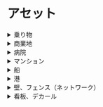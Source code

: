 
# アセット


<details>
<summary>乗り物</summary>

- Kuroneko_yamato（クロネコヤマト運送バン）  
https://steamcommunity.com/sharedfiles/filedetails/?id=516971967

- Sagawa-kyubin-truck(佐川急便)  
https://steamcommunity.com/sharedfiles/filedetails/?id=509675084

- FUKUTSU Truck  
https://steamcommunity.com/sharedfiles/filedetails/?id=2017463514

- Truck Ad SEINO [repaint]  
https://steamcommunity.com/sharedfiles/filedetails/?id=636034026

- Seven-eleven-truck(セブンイレブン配送トラック)  
https://steamcommunity.com/sharedfiles/filedetails/?id=509672101

- Daihatsu Hijet Industrial (Prop)  
https://steamcommunity.com/sharedfiles/filedetails/?id=1178515955

- Electric Vehicles Prop Pack  
https://steamcommunity.com/sharedfiles/filedetails/?id=1187929794

- [car] Police car Japan GT-R v2.0(AD)  
https://steamcommunity.com/sharedfiles/filedetails/?id=457451374

- JP Toyota Rental Lease トヨタレンタリース  
https://steamcommunity.com/sharedfiles/filedetails/?id=1588251273

- NISSAN  
https://steamcommunity.com/sharedfiles/filedetails/?id=1846072538

- Mercedes-Benz Dealership (RICO)  
https://steamcommunity.com/sharedfiles/filedetails/?id=1844816885

- Volkswagen Dealership (RICO)  
https://steamcommunity.com/sharedfiles/filedetails/?id=1848557019

- BMW , Audi & luxury cars dealer & petrol station.  
https://steamcommunity.com/sharedfiles/filedetails/?id=1834807672
</details>


<details>
<summary>商業地</summary>

- Strip Mall 2x4  
https://steamcommunity.com/sharedfiles/filedetails/?id=413096429

- 2x1 Kyoto Block #5 (Lv1 HD.Comm)  
https://steamcommunity.com/sharedfiles/filedetails/?id=783047476

- 2x1 Kyoto Block #2 (Lv 1 High Density Commercial)  
https://steamcommunity.com/sharedfiles/filedetails/?id=774696019

- 2x4 Kyoto Block #1 (Lv3 High Density Commercial)  
https://steamcommunity.com/sharedfiles/filedetails/?id=772675995

- 3x2 Kyoto Block #7 (Lv2 HD.Comm)  
https://steamcommunity.com/sharedfiles/filedetails/?id=792513106

- 3x3C Kyoto Block #6 (Lv1 Office)  
https://steamcommunity.com/sharedfiles/filedetails/?id=785825173

- JP Workman  
https://steamcommunity.com/sharedfiles/filedetails/?id=1595836824

- wy-JP-Supermarket  
https://steamcommunity.com/sharedfiles/filedetails/?id=1545673130

- wy-JP-Drugstore-A  
https://steamcommunity.com/sharedfiles/filedetails/?id=1557805388

- マツモトキヨシ  
https://steamcommunity.com/sharedfiles/filedetails/?id=1131283438

- wy-JP-ComplexBuilding-IkHata アイフル、ルノアール  
https://steamcommunity.com/sharedfiles/filedetails/?id=2050745514

- wy-JP-SUKIYA-A  
https://steamcommunity.com/sharedfiles/filedetails/?id=1563567240

- wy-JP-Matsuya-A  
https://steamcommunity.com/sharedfiles/filedetails/?id=1560271960

- wy-JP-Yoshinoya-A  
https://steamcommunity.com/sharedfiles/filedetails/?id=1566061264

- wy-JP-KFC-A  
https://steamcommunity.com/sharedfiles/filedetails/?id=1569114173

- wy-JP-Ohsho-A  
https://steamcommunity.com/sharedfiles/filedetails/?id=1624943356

- wy-JP-Gardening  
https://steamcommunity.com/sharedfiles/filedetails/?id=1542093223

- JP-PhotoGallery  
https://steamcommunity.com/sharedfiles/filedetails/?id=1538046967

- Bento Factory  
https://steamcommunity.com/sharedfiles/filedetails/?id=1663977485

- Hotel 123 Tennoji  
https://steamcommunity.com/sharedfiles/filedetails/?id=1668965804

- Government Building  
https://steamcommunity.com/sharedfiles/filedetails/?id=1538591090

- wy-JP-Dennys-A  
https://steamcommunity.com/sharedfiles/filedetails/?id=1967969783

- wy-JP-Laundry-A  
https://steamcommunity.com/sharedfiles/filedetails/?id=1552227605

- Yodobashi AKIBA  
https://steamcommunity.com/sharedfiles/filedetails/?id=456819394

- Costco (RICO)  
https://steamcommunity.com/sharedfiles/filedetails/?id=875668402

- Subway  
https://steamcommunity.com/sharedfiles/filedetails/?id=743645286

- Seiyu  
https://steamcommunity.com/sharedfiles/filedetails/?id=423575061

- Shimamura  
https://steamcommunity.com/sharedfiles/filedetails/?id=419822464

- Seven-Eleven  
https://steamcommunity.com/sharedfiles/filedetails/?id=413745161

- wy-JP-LAWSON-A  
https://steamcommunity.com/sharedfiles/filedetails/?id=1733845363

- wy-JP-FamilyMart-B  
https://steamcommunity.com/sharedfiles/filedetails/?id=1649556356

- FamilyMart C / ファミリーマート  
https://steamcommunity.com/sharedfiles/filedetails/?id=1858557560

- wy-JP-Ministop-A  
https://steamcommunity.com/sharedfiles/filedetails/?id=1796588329

- wy-JP-DailyYamazaki-A  
https://steamcommunity.com/sharedfiles/filedetails/?id=1911699724

- wy-JP-Panasonic-A  
https://steamcommunity.com/sharedfiles/filedetails/?id=1554616369

- [JP]丸亀製麺  
https://steamcommunity.com/sharedfiles/filedetails/?id=1910591939

- Modular Parks Parking  
https://steamcommunity.com/sharedfiles/filedetails/?id=503585005

- Modular Street Parks Parking  
https://steamcommunity.com/sharedfiles/filedetails/?id=504128819

- Active Public Parking - Updated  
https://steamcommunity.com/sharedfiles/filedetails/?id=562598444

- wy-JP-ComplexBuilding-SK  
https://steamcommunity.com/sharedfiles/filedetails/?id=1628176597

- wy-JP_corner_building_1A  
https://steamcommunity.com/sharedfiles/filedetails/?id=1791240106

- wy-JP-LogiThebookstore  
https://steamcommunity.com/sharedfiles/filedetails/?id=1580805082

- wy-JP-RamenHidakaya-A  
https://steamcommunity.com/sharedfiles/filedetails/?id=1577062418

- wy-JP-SuperPotato-Akihabara  
https://steamcommunity.com/sharedfiles/filedetails/?id=1573194640

- wy-JP-BALUKO-Matsunoya-A  
https://steamcommunity.com/sharedfiles/filedetails/?id=1832918414

- wy-JP-McDonalds-A  
https://steamcommunity.com/sharedfiles/filedetails/?id=1549532558

- wy-JP-CoffeeShop  
https://steamcommunity.com/sharedfiles/filedetails/?id=1540727600

- wy-JP-ComplexBuilding-All  
https://steamcommunity.com/sharedfiles/filedetails/?id=2018778244

- wy-JP-CornerBuilding-KS  
https://steamcommunity.com/sharedfiles/filedetails/?id=1742528378

- wy-JP-ComplexBuilding-FENo1  
https://steamcommunity.com/sharedfiles/filedetails/?id=2027391096

- wy-JP-ComplexBuilding-nz11178  
https://steamcommunity.com/sharedfiles/filedetails/?id=2037100898

- wy-JP-KubotianBuildingMaterials  
https://steamcommunity.com/sharedfiles/filedetails/?id=1952270899

- JP Corner Building / コーナー用雑居ビル  
https://steamcommunity.com/sharedfiles/filedetails/?id=1820849230

- Modular Parks 4x4 Covered Tables  
https://steamcommunity.com/sharedfiles/filedetails/?id=915685348

- Industrial Park Plaza: Williams Industrial Sales and Repair  
https://steamcommunity.com/sharedfiles/filedetails/?id=916471587

- Park&Ride Car Park  
https://steamcommunity.com/sharedfiles/filedetails/?id=465791355

- 商店 A (Japanese Rural Shop A)  
https://steamcommunity.com/sharedfiles/filedetails/?id=1417994603

- Sasebo JP Office WJ-A  
https://steamcommunity.com/sharedfiles/filedetails/?id=1940178708

- Parking  
https://steamcommunity.com/sharedfiles/filedetails/?id=489194471

- Parking  
https://steamcommunity.com/sharedfiles/filedetails/?id=528294016

- Parking  
https://steamcommunity.com/sharedfiles/filedetails/?id=727017939

- Parking  
https://steamcommunity.com/sharedfiles/filedetails/?id=1235464709

- Parking Park 4*3  
https://steamcommunity.com/sharedfiles/filedetails/?id=652521002

- Pvtdragon Parking Lot park  
https://steamcommunity.com/sharedfiles/filedetails/?id=526510448

</details>


<details>
<summary>病院</summary>

- wy-P-MucunHospital  
https://steamcommunity.com/sharedfiles/filedetails/?id=1840642497

- Heian-Saiten_Kasugano  
https://steamcommunity.com/sharedfiles/filedetails/?id=1733026199

- (JP-Asset No.3)一ノ瀬クリニック  
https://steamcommunity.com/sharedfiles/filedetails/?id=878833055

- 墓地 Japanese Cemetery  
https://steamcommunity.com/sharedfiles/filedetails/?id=1379307480

- wy-JP-LnstiuteOfLanguage  
https://steamcommunity.com/sharedfiles/filedetails/?id=1907407312

</details>



<details>
<summary>マンション</summary>

- 大和ハイツ  
https://steamcommunity.com/sharedfiles/filedetails/?id=895057737

- JP Apartment with stores / 店舗併設のマンション  
https://steamcommunity.com/sharedfiles/filedetails/?id=2034708299

- jp_re2 (Japanese country house)  
https://steamcommunity.com/sharedfiles/filedetails/?id=1906556374

- jp_re3 (Japanese house)  
https://steamcommunity.com/sharedfiles/filedetails/?id=1910010921

- jp_re4 (Japanese house)  
https://steamcommunity.com/sharedfiles/filedetails/?id=1910010155

- jp_re6~9  
https://steamcommunity.com/sharedfiles/filedetails/?id=1944630800

- jp_re10~13  
https://steamcommunity.com/sharedfiles/filedetails/?id=1995360220

- jp_co1 (Nozawa Building)  
https://steamcommunity.com/sharedfiles/filedetails/?id=1928355606

- jp_apt2a (Apartment)  
https://steamcommunity.com/sharedfiles/filedetails/?id=1913355488

- jp_apt3 (apartment)  
https://steamcommunity.com/sharedfiles/filedetails/?id=1917985266

- Won Won Apartments  
https://steamcommunity.com/sharedfiles/filedetails/?id=630382466

- Sasebo JP Apartment C  
https://steamcommunity.com/sharedfiles/filedetails/?id=1968188716

- Japanese House A ( 3 Colors )/ 日本の住宅A 3色セット[GROW]   
https://steamcommunity.com/sharedfiles/filedetails/?id=1359264409

- 10A-464D83-2P-V1 (RICO version)  
https://steamcommunity.com/sharedfiles/filedetails/?id=654086847

- 10A-464D83-2P-V2 (RICO Version)  
https://steamcommunity.com/sharedfiles/filedetails/?id=654087642

- Apartments Growable lvl2 4x4  
https://steamcommunity.com/sharedfiles/filedetails/?id=406538067

- wy-JP-Mansions-HA_ABC  
https://steamcommunity.com/sharedfiles/filedetails/?id=1641248197

- wy-JP-Mansions-MB-ABC  
https://steamcommunity.com/sharedfiles/filedetails/?id=1616602144

- wy-JP-Mansions-QJI-AB  
https://steamcommunity.com/sharedfiles/filedetails/?id=1605027461

- JP-Mansions-WL-AB  
https://steamcommunity.com/sharedfiles/filedetails/?id=1825124836

- wy-JP-Mansions-YM-HanaKoganei  
https://steamcommunity.com/sharedfiles/filedetails/?id=1590846860

- wy-JP-Mansions-ND2-AB  
https://steamcommunity.com/sharedfiles/filedetails/?id=1597258379

- School accommodation  
https://steamcommunity.com/sharedfiles/filedetails/?id=1193486698

- Soviet style 5-story Tenement Red/RB  
https://steamcommunity.com/sharedfiles/filedetails/?id=546268754

- Soviet style 5-story Tenement Red/BB  
https://steamcommunity.com/sharedfiles/filedetails/?id=546279817

- NE1A High Residential  
https://steamcommunity.com/sharedfiles/filedetails/?id=1571953025

- NE1B High Residential  
https://steamcommunity.com/sharedfiles/filedetails/?id=1571957218

- NE1C High Residential RICO  
https://steamcommunity.com/sharedfiles/filedetails/?id=1571963441

- RussianSchool  
https://steamcommunity.com/sharedfiles/filedetails/?id=953512735

- Japanese Elementary School  
https://steamcommunity.com/sharedfiles/filedetails/?id=850194031

- Japanese High School  
https://steamcommunity.com/sharedfiles/filedetails/?id=1122832630

- Midsized Elementary School  
https://steamcommunity.com/sharedfiles/filedetails/?id=1205031052
</details>


<details>
<summary>船</summary>

- Container Feeder Ship   
https://steamcommunity.com/sharedfiles/filedetails/?id=842042695
</details>


<details>
<summary>港</summary>

- 4x4 Rusty Warehouse 2 - Growable + RICO  
https://steamcommunity.com/sharedfiles/filedetails/?id=923935112

- Japanese Warehouses 2  
https://steamcommunity.com/sharedfiles/filedetails/?id=912903224

- Container storage stacks - Large pack 2  
https://steamcommunity.com/sharedfiles/filedetails/?id=2024731446  

- Container storage stacks - Large pack 3  
https://steamcommunity.com/sharedfiles/filedetails/?id=2024733461  
　→依存
　- Big Decal Cargo Yard   
　　https://steamcommunity.com/workshop/filedetails/?id=886797091  
　　→依存
　　- Decal Prop Fix  
　　https://steamcommunity.com/workshop/filedetails/?id=767233815  

- Real Containers Prop 9  
https://steamcommunity.com/sharedfiles/filedetails/?id=485530178  

- Real Containers Prop 3  
https://steamcommunity.com/sharedfiles/filedetails/?id=485529348  

- Real Containers Prop 2  
https://steamcommunity.com/sharedfiles/filedetails/?id=485529227  

- Container Terminal  
https://steamcommunity.com/sharedfiles/filedetails/?id=662789868  

- Container stacks - Pack 4 mix  
https://steamcommunity.com/sharedfiles/filedetails/?id=866906159  
　→依存
　- Loading Screen Mod  
　https://steamcommunity.com/workshop/filedetails/?id=667342976  

- Container Rail Cars - Pack 1 シリーズ  
https://steamcommunity.com/workshop/filedetails/?id=854338073

- Automated Stacking Crane   
https://steamcommunity.com/sharedfiles/filedetails/?id=1488264534

- Crane Rails Prop Pack 2: Kearsarge Cranes  
https://steamcommunity.com/sharedfiles/filedetails/?id=1205074380

- Construction Equipment props pack  
https://steamcommunity.com/sharedfiles/filedetails/?id=643183724

- Industrial Pipeline  
https://steamcommunity.com/sharedfiles/filedetails/?id=1377126589

- Container Crane  
https://steamcommunity.com/sharedfiles/filedetails/?id=655270925

- Port Crane Prop A  
https://steamcommunity.com/sharedfiles/filedetails/?id=485528540

- Industial Park with crane  
https://steamcommunity.com/sharedfiles/filedetails/?id=793789210

- Dream Crane [PROP]  
https://steamcommunity.com/sharedfiles/filedetails/?id=485289272

- Animated Gantry Crane  
https://steamcommunity.com/sharedfiles/filedetails/?id=1749098440
　→依存
　Custom Animation Loader (CAL)  
　https://steamcommunity.com/workshop/filedetails/?id=1664509314

</details>


<details>
<summary>壁、フェンス（ネットワーク）</summary>

- Concrete wall - 01  
https://steamcommunity.com/sharedfiles/filedetails/?id=1433216759
</details>


<details>
<summary>看板、デカール</summary>

- Decal Prop Fix  
https://steamcommunity.com/sharedfiles/filedetails/?id=767233815

- 日本全国交通看板55本セット_Traffic Sign 55  
https://steamcommunity.com/sharedfiles/filedetails/?id=1564028010

- Japanese Advertising Boards 10 Pack / 日本の看板広告セット（10個入）  
https://steamcommunity.com/sharedfiles/filedetails/?id=1233106559

- Destroyed Asphalt Decal  
https://steamcommunity.com/sharedfiles/filedetails/?id=1848987728

- Cracks light  
https://steamcommunity.com/sharedfiles/filedetails/?id=775867389

- Cracks dark  
https://steamcommunity.com/sharedfiles/filedetails/?id=775868043

- Big Decal Cracks  
https://steamcommunity.com/sharedfiles/filedetails/?id=767694557

- Big Decal Stains  
https://steamcommunity.com/sharedfiles/filedetails/?id=767695591

- Big Decal More Stains  
https://steamcommunity.com/sharedfiles/filedetails/?id=881628000

- Big Decal More Dirt  
https://steamcommunity.com/sharedfiles/filedetails/?id=894501604

- Theme Decals  
https://steamcommunity.com/sharedfiles/filedetails/?id=895061550

- Roof Surface Networks  
https://steamcommunity.com/sharedfiles/filedetails/?id=1758864319

- Big Decal Mud  
https://steamcommunity.com/sharedfiles/filedetails/?id=874716774

- Small Decal Numbers  
https://steamcommunity.com/sharedfiles/filedetails/?id=885862793

- Expressway joints  
https://steamcommunity.com/sharedfiles/filedetails/?id=1241483031
</details>



